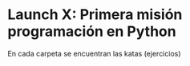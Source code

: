 # Launch X: Primera misión programación en Python

En cada carpeta se encuentran las katas (ejercicios)

